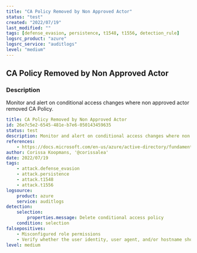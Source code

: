 ```yaml
---
title: "CA Policy Removed by Non Approved Actor"
status: "test"
created: "2022/07/19"
last_modified: ""
tags: [defense_evasion, persistence, t1548, t1556, detection_rule]
logsrc_product: "azure"
logsrc_service: "auditlogs"
level: "medium"
---
```


## CA Policy Removed by Non Approved Actor

### Description

Monitor and alert on conditional access changes where non approved actor removed CA Policy.

```yml
title: CA Policy Removed by Non Approved Actor
id: 26e7c5e2-6545-481e-b7e6-050143459635
status: test
description: Monitor and alert on conditional access changes where non approved actor removed CA Policy.
references:
    - https://docs.microsoft.com/en-us/azure/active-directory/fundamentals/security-operations-infrastructure#conditional-access
author: Corissa Koopmans, '@corissalea'
date: 2022/07/19
tags:
    - attack.defense_evasion
    - attack.persistence
    - attack.t1548
    - attack.t1556
logsource:
    product: azure
    service: auditlogs
detection:
    selection:
        properties.message: Delete conditional access policy
    condition: selection
falsepositives:
    - Misconfigured role permissions
    - Verify whether the user identity, user agent, and/or hostname should be making changes in your environment.
level: medium

```
